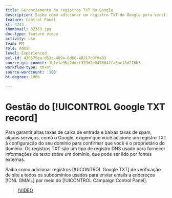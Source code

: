 ```yaml
---
title: Gerenciamento de registros TXT do Google
description: Saiba como adicionar um registro TXT do Google para verificação de site a todos os subdomínios usados para enviar emails a endereços do Gmail por meio do Painel de controle.
feature: Control Panel
kt: 4744
thumbnail: 32369.jpg
doc-type: feature video
activity: use
team: PM
role: Admin
level: Experienced
exl-id: 436575ea-d53c-409a-8d66-48217c9f9a83
source-git-commit: 1b1efe35c2ddcf379d1e847064ffa8be18d276b3
workflow-type: tm+mt
source-wordcount: '100'
ht-degree: 100%

---
```


# Gestão do [!UICONTROL Google TXT record]

Para garantir altas taxas de caixa de entrada e baixas taxas de spam, alguns serviços, como o Google, exigem que você adicione um registro TXT à configuração do seu domínio para confirmar que você é o proprietário do domínio. Os registros TXT são um tipo de registro DNS usado para fornecer informações de texto sobre um domínio, que pode ser lido por fontes externas.

Saiba como adicionar registros [!UICONTROL Google TXT] de verificação de site a todos os subdomínios usados para enviar emails a endereços [!DNL GMAIL] por meio do [!UICONTROL Campaign Control Panel].

>[!VIDEO](https://video.tv.adobe.com/v/32369?quality=12&learn=0n)
